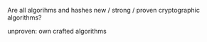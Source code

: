 Are all algorihms and hashes new / strong / proven cryptographic algorithms? 

unproven: own crafted algorithms